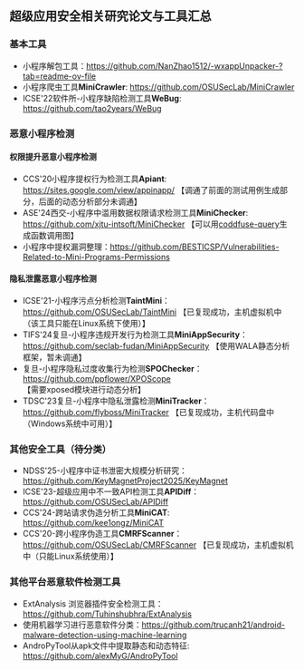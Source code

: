 ## 超级应用安全相关研究论文与工具汇总

### 基本工具
- 小程序解包工具：https://github.com/NanZhao1512/-wxappUnpacker-?tab=readme-ov-file
- 小程序爬虫工具**MiniCrawler**: https://github.com/OSUSecLab/MiniCrawler
- ICSE'22软件所-小程序缺陷检测工具**WeBug**: https://github.com/tao2years/WeBug
  
### 恶意小程序检测

#### 权限提升恶意小程序检测

- CCS'20小程序提权行为检测工具**Apiant**: https://sites.google.com/view/appinapp/ 【调通了前面的测试用例生成部分，后面的动态分析部分未调通】
- ASE'24西交-小程序中滥用数据权限请求检测工具**MiniChecker**: https://github.com/xjtu-intsoft/MiniChecker 【可以用[coddfuse-query](https://github.com/codefuse-ai/CodeFuse-Query/tree/main)生成函数调用图】
- 小程序中提权漏洞整理：https://github.com/BESTICSP/Vulnerabilities-Related-to-Mini-Programs-Permissions

#### 隐私泄露恶意小程序检测
- ICSE'21-小程序污点分析检测**TaintMini**：https://github.com/OSUSecLab/TaintMini 【已复现成功，主机虚拟机中（该工具只能在Linux系统下使用）】
- TIFS'24复旦-小程序违规开发行为检测工具**MiniAppSecurity**：https://github.com/seclab-fudan/MiniAppSecurity 【使用WALA静态分析框架，暂未调通】
- 复旦-小程序隐私过度收集行为检测**SPOChecker**：https://github.com/ppflower/XPOScope 【需要xposed模块进行动态分析】
- TDSC'23复旦-小程序中隐私泄露检测**MiniTracker**：https://github.com/flyboss/MiniTracker 【已复现成功，主机代码盘中（Windows系统中可用）】

### 其他安全工具（待分类）
- NDSS'25-小程序中证书泄密大规模分析研究：https://github.com/KeyMagnetProject2025/KeyMagnet
- ICSE'23-超级应用中不一致API检测工具**APIDiff**：https://github.com/OSUSecLab/APIDiff
- CCS'24-跨站请求伪造分析工具**MiniCAT**: https://github.com/kee1ongz/MiniCAT
- CCS'20-跨小程序伪造工具**CMRFScanner**：https://github.com/OSUSecLab/CMRFScanner 【已复现成功，主机虚拟机中（只能Linux系统使用）】

### 其他平台恶意软件检测工具

- ExtAnalysis 浏览器插件安全检测工具： https://github.com/Tuhinshubhra/ExtAnalysis
- 使用机器学习进行恶意软件分类：https://github.com/trucanh21/android-malware-detection-using-machine-learning
- AndroPyTool从apk文件中提取静态和动态特征: https://github.com/alexMyG/AndroPyTool
